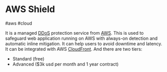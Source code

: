 # AWS Shield
#aws #cloud 

It is a managed [DDoS](DDoS) protection service from [AWS](Cloud%20Computing/AWS/AWS.md). This is used to safeguard web application running on AWS with always-on detection and automatic inline mitigation. It can help users to avoid downtime and latency. It can be integrated with AWS [CloudFront](Cloud%20Computing/AWS/Networking/CloudFront.md). And there are two tiers:
- Standard (free)
- Advanced ($3k usd per month and 1 year contract)

